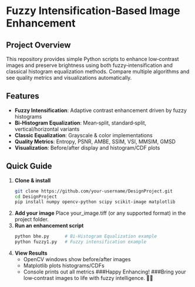 # Fuzzy Intensification‑Based Image Enhancement

## Project Overview
This repository provides simple Python scripts to enhance low‑contrast images and preserve brightness using both fuzzy‑intensification and classical histogram equalization methods. Compare multiple algorithms and see quality metrics and visualizations automatically.

## Features
- **Fuzzy Intensification**: Adaptive contrast enhancement driven by fuzzy histograms  
- **Bi‑Histogram Equalization**: Mean‑split, standard‑split, vertical/horizontal variants  
- **Classic Equalization**: Grayscale & color implementations  
- **Quality Metrics**: Entropy, PSNR, AMBE, SSIM, VSI, MMSIM, GMSD  
- **Visualization**: Before/after display and histogram/CDF plots

## Quick Guide
1. **Clone & install**  
   ```bash
   git clone https://github.com/your‑username/DesignProject.git
   cd DesignProject
   pip install numpy opencv-python scipy scikit-image matplotlib
2. **Add your image**
   Place your_image.tiff (or any supported format) in the project folder.   
3. **Run an enhancement script**
   ```bash
   python bhe.py      # Bi‑Histogram Equalization example
   python fuzzy1.py   # Fuzzy intensification example
4. **View Results**
   - OpenCV windows show before/after images
   - Matplotlib plots histograms/CDFs
   - Console prints out all metrics
###Happy Enhancing!
###Bring your low‑contrast images to life with fuzzy intelligence. 🎨✨
   
